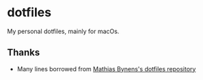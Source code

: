 # dotfiles
My personal dotfiles, mainly for macOs.

## Thanks
- Many lines borrowed from [Mathias Bynens's dotfiles repository](https://github.com/mathiasbynens/dotfiles)
